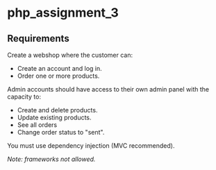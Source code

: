 # php_assignment_3

## Requirements

Create a webshop where the customer can:

- Create an account and log in.
- Order one or more products.

Admin accounts should have access to their own admin panel with the capacity to:

- Create and delete products.
- Update existing products.
- See all orders
- Change order status to "sent".

You must use dependency injection (MVC recommended).

_Note: frameworks not allowed._
